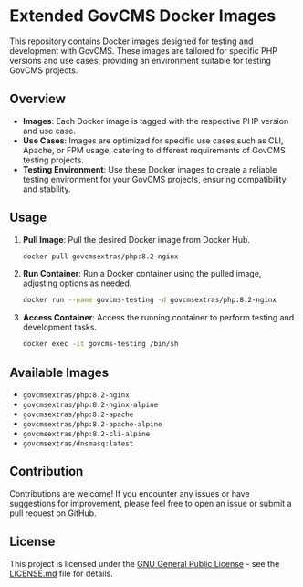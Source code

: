 # Extended GovCMS Docker Images

This repository contains Docker images designed for testing and development with GovCMS. These images are tailored for specific PHP versions and use cases, providing an environment suitable for testing GovCMS projects.

## Overview

- **Images**: Each Docker image is tagged with the respective PHP version and use case.
- **Use Cases**: Images are optimized for specific use cases such as CLI, Apache, or FPM usage, catering to different requirements of GovCMS testing projects.
- **Testing Environment**: Use these Docker images to create a reliable testing environment for your GovCMS projects, ensuring compatibility and stability.

## Usage

1. **Pull Image**: Pull the desired Docker image from Docker Hub.

    ```bash
    docker pull govcmsextras/php:8.2-nginx
    ```

2. **Run Container**: Run a Docker container using the pulled image, adjusting options as needed.

    ```bash
    docker run --name govcms-testing -d govcmsextras/php:8.2-nginx
    ```

3. **Access Container**: Access the running container to perform testing and development tasks.

    ```bash
    docker exec -it govcms-testing /bin/sh
    ```

## Available Images

- `govcmsextras/php:8.2-nginx`
- `govcmsextras/php:8.2-nginx-alpine`
- `govcmsextras/php:8.2-apache`
- `govcmsextras/php:8.2-apache-alpine`
- `govcmsextras/php:8.2-cli-alpine`
- `govcmsextras/dnsmasq:latest`

## Contribution

Contributions are welcome! If you encounter any issues or have suggestions for improvement, please feel free to open an issue or submit a pull request on GitHub.

## License

This project is licensed under the [GNU General Public License](LICENSE.md) - see the [LICENSE.md](LICENSE.md) file for details.
